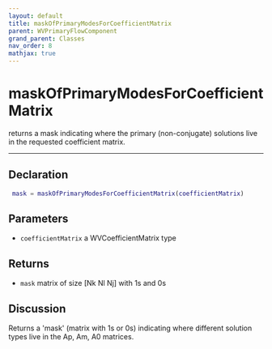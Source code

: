 ```yaml
---
layout: default
title: maskOfPrimaryModesForCoefficientMatrix
parent: WVPrimaryFlowComponent
grand_parent: Classes
nav_order: 8
mathjax: true
---
```


#  maskOfPrimaryModesForCoefficientMatrix

returns a mask indicating where the primary (non-conjugate) solutions live in the requested coefficient matrix.


---

## Declaration
```matlab
 mask = maskOfPrimaryModesForCoefficientMatrix(coefficientMatrix)
```
## Parameters
+ `coefficientMatrix`  a WVCoefficientMatrix type

## Returns
+ `mask`  matrix of size [Nk Nl Nj] with 1s and 0s

## Discussion

  Returns a 'mask' (matrix with 1s or 0s) indicating where
  different solution types live in the Ap, Am, A0 matrices.
 
        
